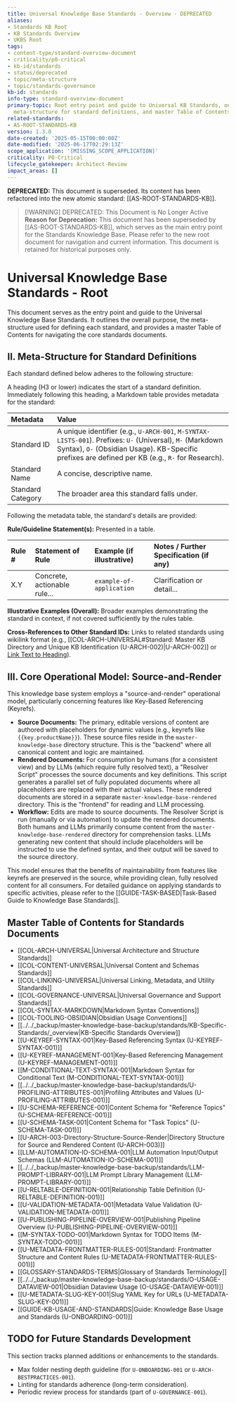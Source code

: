 ```yaml
---
title: Universal Knowledge Base Standards - Overview - DEPRECATED
aliases:
- Standards KB Root
- KB Standards Overview
- UKBS Root
tags:
- content-type/standard-overview-document
- criticality/p0-critical
- kb-id/standards
- status/deprecated
- topic/meta-structure
- topic/standards-governance
kb-id: standards
info-type: standard-overview-document
primary-topic: Root entry point and guide to Universal KB Standards, outlining purpose,
  meta-structure for standard definitions, and master Table of Contents.
related-standards:
- AS-ROOT-STANDARDS-KB
version: 1.3.0
date-created: '2025-05-15T00:00:00Z'
date-modified: '2025-06-17T02:29:13Z'
scope_application: '[MISSING_SCOPE_APPLICATION]'
criticality: P0-Critical
lifecycle_gatekeeper: Architect-Review
impact_areas: []
---
```

**DEPRECATED:** This document is superseded. Its content has been refactored into the new atomic standard: [[AS-ROOT-STANDARDS-KB]].

> [!WARNING] DEPRECATED: This Document is No Longer Active
> **Reason for Deprecation:** This document has been superseded by [[AS-ROOT-STANDARDS-KB]], which serves as the main entry point for the Standards Knowledge Base.
> Please refer to the new root document for navigation and current information. This document is retained for historical purposes only.

# Universal Knowledge Base Standards - Root

This document serves as the entry point and guide to the Universal Knowledge Base Standards. It outlines the overall purpose, the meta-structure used for defining each standard, and provides a master Table of Contents for navigating the core standards documents.

## II. Meta-Structure for Standard Definitions

Each standard defined below adheres to the following structure:

A heading (H3 or lower) indicates the start of a standard definition. Immediately following this heading, a Markdown table provides metadata for the standard:

| Metadata        | Value                                                                                                                                                                                             |
| :-------------- | :------------------------------------------------------------------------------------------------------------------------------------------------------------------------------------------------ |
| Standard ID     | A unique identifier (e.g., `U-ARCH-001`, `M-SYNTAX-LISTS-001`). Prefixes: `U-` (Universal), `M-` (Markdown Syntax), `O-` (Obsidian Usage). KB-Specific prefixes are defined per KB (e.g., `R-` for Research). |
| Standard Name   | A concise, descriptive name.                                                                                                                                                                      |
| Standard Category | The broader area this standard falls under.                                                                                                                                                       |

Following the metadata table, the standard's details are provided:

**Rule/Guideline Statement(s):** Presented in a table.

| Rule # | Statement of Rule                                                        | Example (if illustrative)                    | Notes / Further Specification (if any)          |
| :----- | :----------------------------------------------------------------------- | :------------------------------------------- | :---------------------------------------------- |
| X.Y    | Concrete, actionable rule...                                             | `example-of-application`                     | Clarification or detail...                      |

**Illustrative Examples (Overall):** Broader examples demonstrating the standard in context, if not covered sufficiently by the rules table.

**Cross-References to Other Standard IDs:** Links to related standards using wikilink format (e.g., [[COL-ARCH-UNIVERSAL#Standard: Master KB Directory and Unique KB Identification (U-ARCH-002)|U-ARCH-002]] or [Link Text to Heading](#heading-id)).

## III. Core Operational Model: Source-and-Render

This knowledge base system employs a "source-and-render" operational model, particularly concerning features like Key-Based Referencing (Keyrefs).

-   **Source Documents:** The primary, editable versions of content are authored with placeholders for dynamic values (e.g., keyrefs like `{{key.productName}}`). These source files reside in the `master-knowledge-base` directory structure. This is the "backend" where all canonical content and logic are maintained.
-   **Rendered Documents:** For consumption by humans (for a consistent view) and by LLMs (which require fully resolved text), a "Resolver Script" processes the source documents and key definitions. This script generates a parallel set of fully populated documents where all placeholders are replaced with their actual values. These rendered documents are stored in a separate `master-knowledge-base-rendered` directory. This is the "frontend" for reading and LLM processing.
-   **Workflow:** Edits are made to source documents. The Resolver Script is run (manually or via automation) to update the rendered documents. Both humans and LLMs primarily consume content from the `master-knowledge-base-rendered` directory for comprehension tasks. LLMs generating new content that should include placeholders will be instructed to use the defined syntax, and their output will be saved to the source directory.

This model ensures that the benefits of maintainability from features like keyrefs are preserved in the source, while providing clean, fully resolved content for all consumers. For detailed guidance on applying standards to specific activities, please refer to the [[GUIDE-TASK-BASED|Task-Based Guide to Knowledge Base Standards]].

## Master Table of Contents for Standards Documents

- [[COL-ARCH-UNIVERSAL|Universal Architecture and Structure Standards]]
- [[COL-CONTENT-UNIVERSAL|Universal Content and Schemas Standards]]
- [[COL-LINKING-UNIVERSAL|Universal Linking, Metadata, and Utility Standards]]
- [[COL-GOVERNANCE-UNIVERSAL|Universal Governance and Support Standards]]
- [[COL-SYNTAX-MARKDOWN|Markdown Syntax Conventions]]
- [[COL-TOOLING-OBSIDIAN|Obsidian Usage Conventions]]
- [[../../_backup/master-knowledge-base-backup/standards/KB-Specific-Standards/_overview|KB-Specific Standards Overview]]
- [[U-KEYREF-SYNTAX-001|Key-Based Referencing Syntax (U-KEYREF-SYNTAX-001)]]
- [[U-KEYREF-MANAGEMENT-001|Key-Based Referencing Management (U-KEYREF-MANAGEMENT-001)]]
- [[M-CONDITIONAL-TEXT-SYNTAX-001|Markdown Syntax for Conditional Text (M-CONDITIONAL-TEXT-SYNTAX-001)]]
- [[../../_backup/master-knowledge-base-backup/standards/U-PROFILING-ATTRIBUTES-001|Profiling Attributes and Values (U-PROFILING-ATTRIBUTES-001)]]
- [[U-SCHEMA-REFERENCE-001|Content Schema for "Reference Topics" (U-SCHEMA-REFERENCE-001)]]
- [[U-SCHEMA-TASK-001|Content Schema for "Task Topics" (U-SCHEMA-TASK-001)]]
- [[U-ARCH-003-Directory-Structure-Source-Render|Directory Structure for Source and Rendered Content (U-ARCH-003)]]
- [[LLM-AUTOMATION-IO-SCHEMA-001|LLM Automation Input/Output Schemas (LLM-AUTOMATION-IO-SCHEMA-001)]]
- [[../../_backup/master-knowledge-base-backup/standards/LLM-PROMPT-LIBRARY-001|LLM Prompt Library Management (LLM-PROMPT-LIBRARY-001)]]
- [[U-RELTABLE-DEFINITION-001|Relationship Table Definition (U-RELTABLE-DEFINITION-001)]]
- [[U-VALIDATION-METADATA-001|Metadata Value Validation (U-VALIDATION-METADATA-001)]]
- [[U-PUBLISHING-PIPELINE-OVERVIEW-001|Publishing Pipeline Overview (U-PUBLISHING-PIPELINE-OVERVIEW-001)]]
- [[M-SYNTAX-TODO-001|Markdown Syntax for TODO Items (M-SYNTAX-TODO-001)]]
- [[U-METADATA-FRONTMATTER-RULES-001|Standard: Frontmatter Structure and Content Rules (U-METADATA-FRONTMATTER-RULES-001)]]
- [[GLOSSARY-STANDARDS-TERMS|Glossary of Standards Terminology]]
- [[../../_backup/master-knowledge-base-backup/standards/O-USAGE-DATAVIEW-001|Obsidian Dataview Usage (O-USAGE-DATAVIEW-001)]]
- [[U-METADATA-SLUG-KEY-001|Slug YAML Key for URLs (U-METADATA-SLUG-KEY-001)]]
- [[GUIDE-KB-USAGE-AND-STANDARDS|Guide: Knowledge Base Usage and Standards (U-ONBOARDING-001)]]

## TODO for Future Standards Development

This section tracks planned additions or enhancements to the standards.

- Max folder nesting depth guideline (for `U-ONBOARDING-001` or `U-ARCH-BESTPRACTICES-001`).
- Linting for standards adherence (long-term consideration).
- Periodic review process for standards (part of `U-GOVERNANCE-001`).
